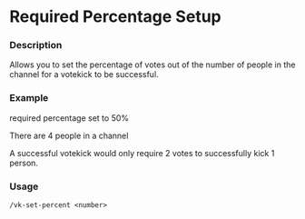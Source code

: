 # Required Percentage Setup

### Description

Allows you to set the percentage of votes out of the number of people in the channel for a votekick to be successful.

### Example

required percentage set to 50%

There are 4 people in a channel

A successful votekick would only require 2 votes to successfully kick 1 person.

### Usage

`/vk-set-percent <number>`
